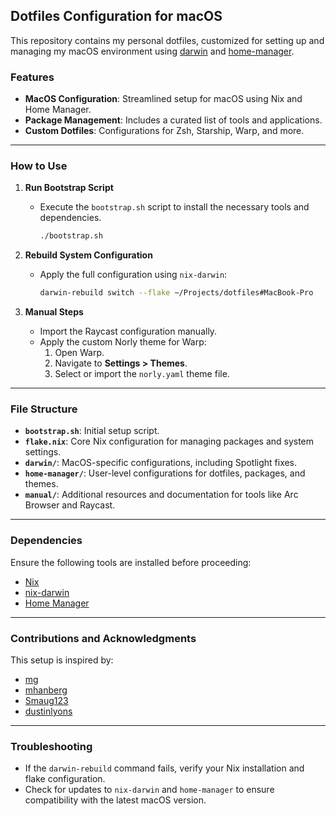 ## Dotfiles Configuration for macOS

This repository contains my personal dotfiles, customized for setting up and managing my macOS environment using [darwin](https://github.com/LnL7/nix-darwin) and [home-manager](https://github.com/nix-community/home-manager).

### Features
- **MacOS Configuration**: Streamlined setup for macOS using Nix and Home Manager.
- **Package Management**: Includes a curated list of tools and applications.
- **Custom Dotfiles**: Configurations for Zsh, Starship, Warp, and more.

---

### How to Use

1. **Run Bootstrap Script**
   - Execute the `bootstrap.sh` script to install the necessary tools and dependencies.
     ```bash
     ./bootstrap.sh
     ```

2. **Rebuild System Configuration**
   - Apply the full configuration using `nix-darwin`:
     ```bash
     darwin-rebuild switch --flake ~/Projects/dotfiles#MacBook-Pro
     ```

3. **Manual Steps**
   - Import the Raycast configuration manually.
   - Apply the custom Norly theme for Warp:
     1. Open Warp.
     2. Navigate to **Settings > Themes**.
     3. Select or import the `norly.yaml` theme file.

---

### File Structure
- **`bootstrap.sh`**: Initial setup script.
- **`flake.nix`**: Core Nix configuration for managing packages and system settings.
- **`darwin/`**: MacOS-specific configurations, including Spotlight fixes.
- **`home-manager/`**: User-level configurations for dotfiles, packages, and themes.
- **`manual/`**: Additional resources and documentation for tools like Arc Browser and Raycast.

---

### Dependencies
Ensure the following tools are installed before proceeding:
- [Nix](https://nixos.org/download.html)
- [nix-darwin](https://github.com/LnL7/nix-darwin)
- [Home Manager](https://github.com/nix-community/home-manager)

---

### Contributions and Acknowledgments
This setup is inspired by:
- [mg](https://github.com/mg/home-manager)
- [mhanberg](https://github.com/mhanberg/.dotfiles)
- [Smaug123](https://github.com/Smaug123/nix-dotfiles)
- [dustinlyons](https://github.com/dustinlyons/nixos-config)

---

### Troubleshooting
- If the `darwin-rebuild` command fails, verify your Nix installation and flake configuration.
- Check for updates to `nix-darwin` and `home-manager` to ensure compatibility with the latest macOS version.

